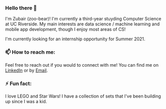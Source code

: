 ### Hello there 👋

I'm Zubair (zoo-bear)! I'm currently a third-year stuyding Computer Science at UC Riverside. My main interests are data science / machine learning and mobile app development, though I enjoy most areas of CS!

I'm currently looking for an internship opportunity for Summer 2021.

### 📫 How to reach me:
Feel free to reach out if you would to connect with me! You can find me on [LinkedIn](https://www.linkedin.com/in/zubair-qazi/) or by [Email](mailto:zqazi004@ucr.edu).

### ⚡ Fun fact:
I love LEGO and Star Wars! I have a collection of sets that I've been building up since I was a kid.

<!--
**ZubairQazi/ZubairQazi** is a ✨ _special_ ✨ repository because its `README.md` (this file) appears on your GitHub profile.

Here are some ideas to get you started:

- 🔭 I’m currently working on ...
- 🌱 I’m currently learning ...
- 👯 I’m looking to collaborate on ...
- 🤔 I’m looking for help with ...
- 💬 Ask me about ...
- 📫 How to reach me: ...
- 😄 Pronouns: ...
- ⚡ Fun fact: ...
-->
